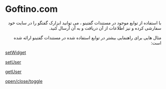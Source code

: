 # Goftino.com

<div dir='rtl'>
<p>
با استفاده از توابع موجود در مستندات گفتینو ، می توانید ابزارک گفتگو را در سایت خود سفارشی کرده و نیز اطلاعات از آن دریافت و به آن آرسال کنید.
</p>
  <p>
مثال هایی برای راهنمایی بیشتر در توابع استفاده شده در مستندات گفتینو ارائه شده است:
</p>
  </div>
<div dir='ltr'>
  
[setWidget](setWidget.html)


[setUser](setUser.html)


[getUser](getUser.html)


[open/close/toggle](open_close_toggle.html)


</div>
